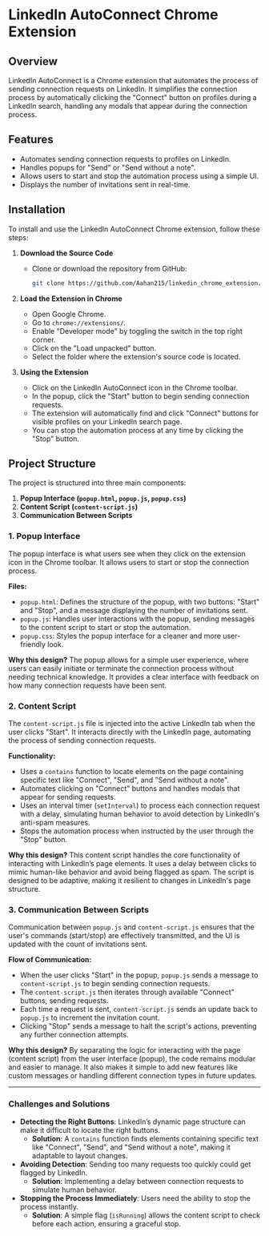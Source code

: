 # LinkedIn AutoConnect Chrome Extension

## Overview
LinkedIn AutoConnect is a Chrome extension that automates the process of sending connection requests on LinkedIn. It simplifies the connection process by automatically clicking the "Connect" button on profiles during a LinkedIn search, handling any modals that appear during the connection process.

## Features
- Automates sending connection requests to profiles on LinkedIn.
- Handles popups for "Send" or "Send without a note".
- Allows users to start and stop the automation process using a simple UI.
- Displays the number of invitations sent in real-time.

## Installation

To install and use the LinkedIn AutoConnect Chrome extension, follow these steps:

1. **Download the Source Code**
   - Clone or download the repository from GitHub:
     ```bash
     git clone https://github.com/Aahan215/linkedin_chrome_extension.git

2. **Load the Extension in Chrome**
   - Open Google Chrome.
   - Go to `chrome://extensions/`.
   - Enable "Developer mode" by toggling the switch in the top right corner.
   - Click on the "Load unpacked" button.
   - Select the folder where the extension's source code is located.

3. **Using the Extension**
   - Click on the LinkedIn AutoConnect icon in the Chrome toolbar.
   - In the popup, click the "Start" button to begin sending connection requests.
   - The extension will automatically find and click "Connect" buttons for visible profiles on your LinkedIn search page.
   - You can stop the automation process at any time by clicking the "Stop" button.

## Project Structure
The project is structured into three main components:

1. **Popup Interface (`popup.html`, `popup.js`, `popup.css`)**
2. **Content Script (`content-script.js`)**
3. **Communication Between Scripts**

### 1. Popup Interface
The popup interface is what users see when they click on the extension icon in the Chrome toolbar. It allows users to start or stop the connection process.

**Files:**
- `popup.html`: Defines the structure of the popup, with two buttons: "Start" and "Stop", and a message displaying the number of invitations sent.
- `popup.js`: Handles user interactions with the popup, sending messages to the content script to start or stop the automation.
- `popup.css`: Styles the popup interface for a cleaner and more user-friendly look.

**Why this design?**
The popup allows for a simple user experience, where users can easily initiate or terminate the connection process without needing technical knowledge. It provides a clear interface with feedback on how many connection requests have been sent.

### 2. Content Script
The `content-script.js` file is injected into the active LinkedIn tab when the user clicks "Start". It interacts directly with the LinkedIn page, automating the process of sending connection requests.

**Functionality:**
- Uses a `contains` function to locate elements on the page containing specific text like "Connect", "Send", and "Send without a note".
- Automates clicking on "Connect" buttons and handles modals that appear for sending requests.
- Uses an interval timer (`setInterval`) to process each connection request with a delay, simulating human behavior to avoid detection by LinkedIn's anti-spam measures.
- Stops the automation process when instructed by the user through the "Stop" button.

**Why this design?**
This content script handles the core functionality of interacting with LinkedIn’s page elements. It uses a delay between clicks to mimic human-like behavior and avoid being flagged as spam. The script is designed to be adaptive, making it resilient to changes in LinkedIn's page structure.

### 3. Communication Between Scripts
Communication between `popup.js` and `content-script.js` ensures that the user's commands (start/stop) are effectively transmitted, and the UI is updated with the count of invitations sent.

**Flow of Communication:**
- When the user clicks "Start" in the popup, `popup.js` sends a message to `content-script.js` to begin sending connection requests.
- The `content-script.js` then iterates through available "Connect" buttons, sending requests.
- Each time a request is sent, `content-script.js` sends an update back to `popup.js` to increment the invitation count.
- Clicking "Stop" sends a message to halt the script's actions, preventing any further connection attempts.

**Why this design?**
By separating the logic for interacting with the page (content script) from the user interface (popup), the code remains modular and easier to manage. It also makes it simple to add new features like custom messages or handling different connection types in future updates.

---

### Challenges and Solutions
- **Detecting the Right Buttons**: LinkedIn’s dynamic page structure can make it difficult to locate the right buttons.
  - **Solution**: A `contains` function finds elements containing specific text like "Connect", "Send", and "Send without a note", making it adaptable to layout changes.
- **Avoiding Detection**: Sending too many requests too quickly could get flagged by LinkedIn.
  - **Solution**: Implementing a delay between connection requests to simulate human behavior.
- **Stopping the Process Immediately**: Users need the ability to stop the process instantly.
  - **Solution**: A simple flag (`isRunning`) allows the content script to check before each action, ensuring a graceful stop.